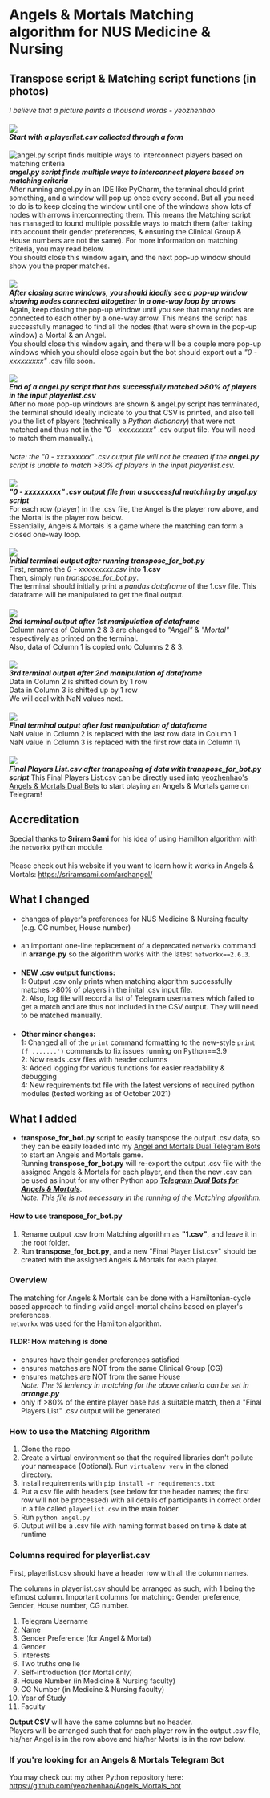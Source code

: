 # Angels & Mortals Matching algorithm for NUS Medicine & Nursing
## Transpose script & Matching script functions (in photos)
*I believe that a picture paints a thousand words - yeozhenhao*
####
![](botPics/matchinput.png)\
***Start with a playerlist.csv collected through a form***
####
![angel.py script finds multiple ways to interconnect players based on matching criteria](botPics/match1.png)\
***angel.py script finds multiple ways to interconnect players based on matching criteria***\
After running angel.py in an IDE like PyCharm, 
the terminal should print something, and a window will 
pop up once every second. But all you need to do is to 
keep closing the window until one of the windows show 
lots of nodes with arrows interconnecting them. 
This means the Matching script has managed to found multiple
possible ways to match them (after taking into account their
gender preferences, & ensuring the Clinical Group & House numbers
are not the same). For more information on matching criteria,
you may read below.\
You should close this window again, and the next pop-up window should
show you the proper matches.
####
![](botPics/match2.png)\
***After closing some windows, you should ideally see a pop-up window showing nodes connected altogether in a one-way loop by arrows***\
Again, keep closing the pop-up window until you see that many nodes are
connected to each other by a one-way arrow. This means the script has
successfully managed to find all the nodes (that were shown in the pop-up window)
a Mortal & an Angel.\
You should close this window again, and there will be a couple more pop-up windows which
you should close again but the bot should export out a *"0 - xxxxxxxxx"* .csv file soon. 
####
![](botPics/match3.png)\
***End of a angel.py script that has successfully matched >80% of players in the input playerlist.csv***\
After no more pop-up windows are shown & angel.py script has terminated, the terminal 
should ideally indicate to you that CSV is printed, and also tell you the list of players (technically a *Python dictionary*) 
that were not matched and thus not in the *"0 - xxxxxxxxx"* .csv output file. You will need to match them manually.\
####
*Note: the *"0 - xxxxxxxxx"* .csv output file will not be created if the **angel.py** script is unable to match >80% of players in the input playerlist.csv.*
####
![](botPics/matchoutput.png)\
***"0 - xxxxxxxxx" .csv output file from a successful matching by angel.py script***\
For each row (player) in the .csv file, the Angel is the player row above, and the Mortal is the player row below.\
Essentially, Angels & Mortals is a game where the matching can form a closed one-way loop.
####
![](botPics/transpose1.png)\
***Initial terminal output after running transpose_for_bot.py***\
First, rename the *0 - xxxxxxxxx.csv* into **1.csv**\
Then, simply run *transpose_for_bot.py*.\
The terminal should initially print a *pandas dataframe* of the 1.csv file.
This dataframe will be manipulated to get the final output.

####
![](botPics/transpose2.png)\
***2nd terminal output after 1st manipulation of dataframe***\
Column names of Column 2 & 3 are changed to *"Angel"* & *"Mortal"* respectively as printed on the terminal.\
Also, data of Column 1 is copied onto Columns 2 & 3.
####
![](botPics/transpose3.png)\
***3rd terminal output after 2nd manipulation of dataframe***\
Data in Column 2 is shifted down by 1 row\
Data in Column 3 is shifted up by 1 row\
We will deal with NaN values next.
####
![](botPics/transpose4.png)\
***Final terminal output after last manipulation of dataframe***\
NaN value in Column 2 is replaced with the last row data in Column 1\
NaN value in Column 3 is replaced with the first row data in Column 1\
####
![](botPics/transposeoutput.png)\
***Final Players List.csv after transposing of data with transpose_for_bot.py script***
This Final Players List.csv can be directly used into [yeozhenhao's Angels & Mortals Dual Bots](https://github.com/yeozhenhao/Angels_Mortals_bot)
to start playing an Angels & Mortals game on Telegram!
####

## Accreditation
Special thanks to **Sriram Sami** for his idea of using Hamilton algorithm with the `networkx` python module.
####
Please check out his website if you want to learn how it works in Angels & Mortals: https://sriramsami.com/archangel/

## What I changed
- changes of player's preferences for NUS Medicine & Nursing faculty (e.g. CG number, House number)
####
- an important one-line replacement of a deprecated `networkx` command in **arrange.py** so the algorithm works with the latest `networkx==2.6.3`.
####
- **NEW .csv output functions:**\
1: Output .csv only prints when matching algorithm successfully matches >80% of players in the inital .csv input file.\
2: Also, log file will record a list of Telegram usernames which failed to get a match and are thus not included in the CSV output. They will need to be matched manually.
####
- **Other minor changes:**\
1: Changed all of the `print` command formatting to the new-style `print (f'.......')` commands to fix issues running on Python==3.9\
2: Now reads .csv files with header columns\
3: Added logging for various functions for easier readability & debugging\
4: New requirements.txt file with the latest versions of required python modules (tested working as of October 2021)

## What I added
- **transpose_for_bot.py** script to easily transpose the output .csv data, so they can be easily loaded into my [Angel and Mortals Dual Telegram Bots](https://github.com/yeozhenhao/Angels_Mortals_bot) to start an Angels and Mortals game.\
Running **transpose_for_bot.py** will re-export the output .csv file with the assigned Angels & Mortals for each player, and then the new .csv can be used as input for my other Python app ***[Telegram Dual Bots for Angels & Mortals](https://github.com/yeozhenhao/Angels_Mortals_bot)***.\
*Note: This file is not necessary in the running of the Matching algorithm.*
#### How to use transpose_for_bot.py
1. Rename output .csv from Matching algorithm as **"1.csv"**, and leave it in the root folder.
2. Run **transpose_for_bot.py**, and a new "Final Player List.csv" should be created with the assigned Angels & Mortals for each player.

### Overview
The matching for Angels & Mortals can be done with a Hamiltonian-cycle based approach to finding valid angel-mortal chains based on player's preferences.\
`networkx` was used for the Hamilton algorithm.

#### TLDR: How matching is done
- ensures have their gender preferences satisfied
- ensures matches are NOT from the same Clinical Group (CG)
- ensures matches are NOT from the same House\
*Note: The % leniency in matching for the above criteria can be set in **arrange.py***
- only if >80% of the entire player base has a suitable match, then a "Final Players List" .csv output will be generated

### How to use the Matching Algorithm
1. Clone the repo
2. Create a virtual environment so that the required libraries don't pollute your namespace (Optional). Run `virtualenv venv` in the cloned directory.
3. Install requirements with `pip install -r requirements.txt`
4. Put a csv file with headers (see below for the header names; the first row will not be processed) with all details of participants in correct order in a file called `playerlist.csv` in the main folder.
5. Run `python angel.py`
6. Output will be a .csv file with naming format based on time & date at runtime


### Columns required for playerlist.csv
First, playerlist.csv should have a header row with all the column names.

The columns in playerlist.csv should be arranged as such, with 1 being the leftmost column. Important columns for matching: Gender preference, Gender, House number, CG number.


1. Telegram Username
2. Name
3. Gender Preference (for Angel & Mortal)
4. Gender
5. Interests 
6. Two truths one lie
7. Self-introduction (for Mortal only)
8. House Number (in Medicine & Nursing faculty)
9. CG Number (in Medicine & Nursing faculty)
10. Year of Study
11. Faculty

**Output CSV** will have the same columns but no header.\
Players will be arranged such that for each player row in the output .csv file, his/her Angel is in the row above and his/her Mortal is in the row below.

### If you're looking for an Angels & Mortals Telegram Bot
You may check out my other Python repository here:\
https://github.com/yeozhenhao/Angels_Mortals_bot